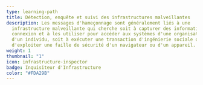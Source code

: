 ```yaml
---
type: learning-path
title: Détection, enquête et suivi des infrastructures malveillantes
description: Les messages d'hameçonnage sont généralement liés à une
  infrastructure malveillante qui cherche soit à capturer des informations de
  connexion et à les utiliser pour accéder aux systèmes d'une organisation ou
  d'un individu, soit à exécuter une transaction d'ingénierie sociale ou
  d'exploiter une faille de sécurité d'un navigateur ou d'un appareil.
weight: 1
thumbnail: "1"
icon: infrastructure-inspector
badge: Inquisiteur d'Infrastructure
color: "#FDA29B"
---
```

